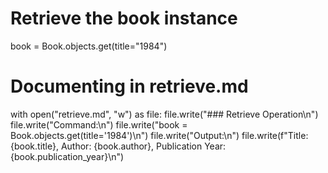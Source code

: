 # Retrieve the book instance

book = Book.objects.get(title="1984")

# Documenting in retrieve.md

with open("retrieve.md", "w") as file:
    file.write("### Retrieve Operation\n")
    file.write("Command:\n")
    file.write("book = Book.objects.get(title='1984')\n")
    file.write("Output:\n")
    file.write(f"Title: {book.title}, Author: {book.author}, Publication Year: {book.publication_year}\n")
